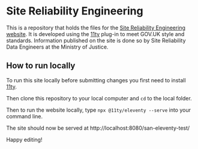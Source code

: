 # Site Reliability Engineering

This is a repository that holds the files for the 
[Site Reliability Engineering website](https://ministryofjustice.github.io/san-eleventy-test/).
It is developed using the [11ty](https://www.11ty.dev/docs/getting-started/) plug-in to meet GOV.UK
style and standards. Information published on the site is done so by Site Reliability
Data Engineers at the Ministry of Justice.

## How to run locally

To run this site locally before submitting changes you first need to install 
[11ty](https://www.11ty.dev/docs/getting-started/).

Then clone this repository to your local computer and `cd` to the local folder.

Then to run the website locally, type `npx @11ty/eleventy --serve` into your command line. 

The site should now be served at http://localhost:8080/san-eleventy-test/

Happy editing!
